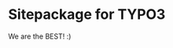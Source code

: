 Sitepackage for TYPO3
==============================================================

We are the BEST! :)
